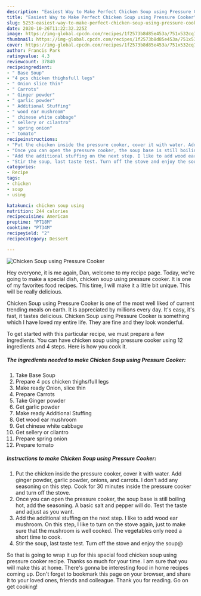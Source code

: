 ```yaml
---
description: "Easiest Way to Make Perfect Chicken Soup using Pressure Cooker"
title: "Easiest Way to Make Perfect Chicken Soup using Pressure Cooker"
slug: 5253-easiest-way-to-make-perfect-chicken-soup-using-pressure-cooker
date: 2020-10-26T11:22:32.225Z
image: https://img-global.cpcdn.com/recipes/1f2573b8d85e453a/751x532cq70/chicken-soup-using-pressure-cooker-recipe-main-photo.jpg
thumbnail: https://img-global.cpcdn.com/recipes/1f2573b8d85e453a/751x532cq70/chicken-soup-using-pressure-cooker-recipe-main-photo.jpg
cover: https://img-global.cpcdn.com/recipes/1f2573b8d85e453a/751x532cq70/chicken-soup-using-pressure-cooker-recipe-main-photo.jpg
author: Francis Park
ratingvalue: 4.3
reviewcount: 37840
recipeingredient:
- " Base Soup"
- "4 pcs chicken thighsfull legs"
- " Onion slice thin"
- " Carrots"
- " Ginger powder"
- " garlic powder"
- " Additional Stuffing"
- " wood ear mushroom"
- " chinese white cabbage"
- " sellery or cilantro"
- " spring onion"
- " tomato"
recipeinstructions:
- "Put the chicken inside the pressure cooker, cover it with water. Add ginger powder, garlic powder, onions, and carrots. I don&#39;t add any seasoning on this step. Cook for 30 minutes inside the pressure cooker and turn off the stove."
- "Once you can open the pressure cooker, the soup base is still boiling hot, add the seasoning. A basic salt and pepper will do. Test the taste and adjust as you want."
- "Add the additional stuffing on the next step. I like to add wood ear mushroom. On this step, I like to turn on the stove again, just to make sure that the mushroom is well cooked. The vegetables only need a short time to cook."
- "Stir the soup, last taste test. Turn off the stove and enjoy the soup@"
categories:
- Recipe
tags:
- chicken
- soup
- using

katakunci: chicken soup using 
nutrition: 244 calories
recipecuisine: American
preptime: "PT18M"
cooktime: "PT34M"
recipeyield: "2"
recipecategory: Dessert

---
```



![Chicken Soup using Pressure Cooker](https://img-global.cpcdn.com/recipes/1f2573b8d85e453a/751x532cq70/chicken-soup-using-pressure-cooker-recipe-main-photo.jpg)

Hey everyone, it is me again, Dan, welcome to my recipe page. Today, we're going to make a special dish, chicken soup using pressure cooker. It is one of my favorites food recipes. This time, I will make it a little bit unique. This will be really delicious.



Chicken Soup using Pressure Cooker is one of the most well liked of current trending meals on earth. It is appreciated by millions every day. It's easy, it's fast, it tastes delicious. Chicken Soup using Pressure Cooker is something which I have loved my entire life. They are fine and they look wonderful.


To get started with this particular recipe, we must prepare a few ingredients. You can have chicken soup using pressure cooker using 12 ingredients and 4 steps. Here is how you cook it.

<!--inarticleads1-->

##### The ingredients needed to make Chicken Soup using Pressure Cooker:

1. Take  Base Soup
1. Prepare 4 pcs chicken thighs/full legs
1. Make ready  Onion, slice thin
1. Prepare  Carrots
1. Take  Ginger powder
1. Get  garlic powder
1. Make ready  Additional Stuffing
1. Get  wood ear mushroom
1. Get  chinese white cabbage
1. Get  sellery or cilantro
1. Prepare  spring onion
1. Prepare  tomato




<!--inarticleads2-->

##### Instructions to make Chicken Soup using Pressure Cooker:

1. Put the chicken inside the pressure cooker, cover it with water. Add ginger powder, garlic powder, onions, and carrots. I don&#39;t add any seasoning on this step. Cook for 30 minutes inside the pressure cooker and turn off the stove.
1. Once you can open the pressure cooker, the soup base is still boiling hot, add the seasoning. A basic salt and pepper will do. Test the taste and adjust as you want.
1. Add the additional stuffing on the next step. I like to add wood ear mushroom. On this step, I like to turn on the stove again, just to make sure that the mushroom is well cooked. The vegetables only need a short time to cook.
1. Stir the soup, last taste test. Turn off the stove and enjoy the soup@




So that is going to wrap it up for this special food chicken soup using pressure cooker recipe. Thanks so much for your time. I am sure that you will make this at home. There's gonna be interesting food in home recipes coming up. Don't forget to bookmark this page on your browser, and share it to your loved ones, friends and colleague. Thank you for reading. Go on get cooking!
